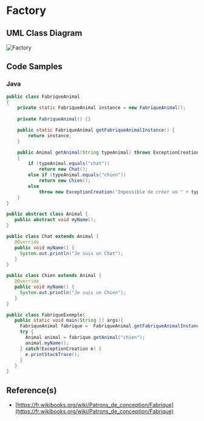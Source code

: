 # Factory

## UML Class Diagram

![Factory](https://upload.wikimedia.org/wikipedia/commons/0/0c/UML_DP_Fabrique.png "The Factory")

## Code Samples

### Java

```Java
public class FabriqueAnimal
{
    private static FabriqueAnimal instance = new FabriqueAnimal();
    
    private FabriqueAnimal() {}

    public static FabriqueAnimal getFabriqueAnimalInstance() {
        return instance;
    }

    public Animal getAnimal(String typeAnimal) throws ExceptionCreation
    {
        if (typeAnimal.equals("chat"))
            return new Chat();
        else if (typeAnimal.equals("chien"))
            return new Chien();
        else
            throw new ExceptionCreation("Impossible de créer un " + typeAnimal);
    }
}

public abstract class Animal {
   public abstract void myName();
}

public class Chat extends Animal {
   @Override
   public void myName() {
     System.out.println("Je suis un Chat");
   }
}

public class Chien extends Animal {
   @Override
   public void myName() {
     System.out.println("Je suis un Chien");
   }
}

public class FabriqueExemple{
   public static void main(String [] args){
     FabriqueAnimal fabrique =  FabriqueAnimal.getFabriqueAnimalInstance();
     try {
       Animal animal = fabrique.getAnimal("chien");
       animal.myName();
     } catch(ExceptionCreation e) {
       e.printStackTrace();
     }
   }
}
```

## Reference(s)

- [https://fr.wikibooks.org/wiki/Patrons_de_conception/Fabrique](https://fr.wikibooks.org/wiki/Patrons_de_conception/Fabrique)